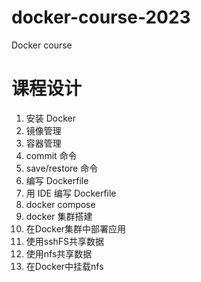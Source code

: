 # docker-course-2023

Docker course

# 课程设计

1. 安装 Docker
2. 镜像管理
3. 容器管理
4. commit 命令
5. save/restore 命令
6. 编写 Dockerfile
7. 用 IDE 编写 Dockerfile
8. docker compose
9. docker 集群搭建
10. 在Docker集群中部署应用
11. 使用sshFS共享数据
12. 使用nfs共享数据
13. 在Docker中挂载nfs
